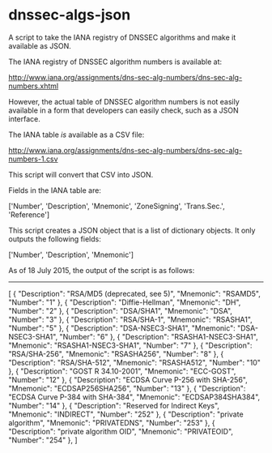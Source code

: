 # dnssec-algs-json
A script to take the IANA registry of DNSSEC algorithms and make it available as JSON.

The IANA registry of DNSSEC algorithm numbers is available at:

http://www.iana.org/assignments/dns-sec-alg-numbers/dns-sec-alg-numbers.xhtml

However, the actual table of DNSSEC algorithm numbers is not easily available in a form that developers can easily check, such as a JSON interface.

The IANA table _is_ available as a CSV file:

http://www.iana.org/assignments/dns-sec-alg-numbers/dns-sec-alg-numbers-1.csv

This script will convert that CSV into JSON.

Fields in the IANA table are:

['Number', 'Description', 'Mnemonic', 'ZoneSigning', 'Trans.Sec.', 'Reference']

This script creates a JSON object that is a list of dictionary objects.  It only outputs the following fields:

['Number', 'Description', 'Mnemonic']

As of 18 July 2015, the output of the script is as follows:

----

[
{
    "Description": "RSA/MD5 (deprecated, see 5)",
    "Mnemonic": "RSAMD5",
    "Number": "1"
},
{
    "Description": "Diffie-Hellman",
    "Mnemonic": "DH",
    "Number": "2"
},
{
    "Description": "DSA/SHA1",
    "Mnemonic": "DSA",
    "Number": "3"
},
{
    "Description": "RSA/SHA-1",
    "Mnemonic": "RSASHA1",
    "Number": "5"
},
{
    "Description": "DSA-NSEC3-SHA1",
    "Mnemonic": "DSA-NSEC3-SHA1",
    "Number": "6"
},
{
    "Description": "RSASHA1-NSEC3-SHA1",
    "Mnemonic": "RSASHA1-NSEC3-SHA1",
    "Number": "7"
},
{
    "Description": "RSA/SHA-256",
    "Mnemonic": "RSASHA256",
    "Number": "8"
},
{
    "Description": "RSA/SHA-512",
    "Mnemonic": "RSASHA512",
    "Number": "10"
},
{
    "Description": "GOST R 34.10-2001",
    "Mnemonic": "ECC-GOST",
    "Number": "12"
},
{
    "Description": "ECDSA Curve P-256 with SHA-256",
    "Mnemonic": "ECDSAP256SHA256",
    "Number": "13"
},
{
    "Description": "ECDSA Curve P-384 with SHA-384",
    "Mnemonic": "ECDSAP384SHA384",
    "Number": "14"
},
{
    "Description": "Reserved for Indirect Keys",
    "Mnemonic": "INDIRECT",
    "Number": "252"
},
{
    "Description": "private algorithm",
    "Mnemonic": "PRIVATEDNS",
    "Number": "253"
},
{
    "Description": "private algorithm OID",
    "Mnemonic": "PRIVATEOID",
    "Number": "254"
},
]